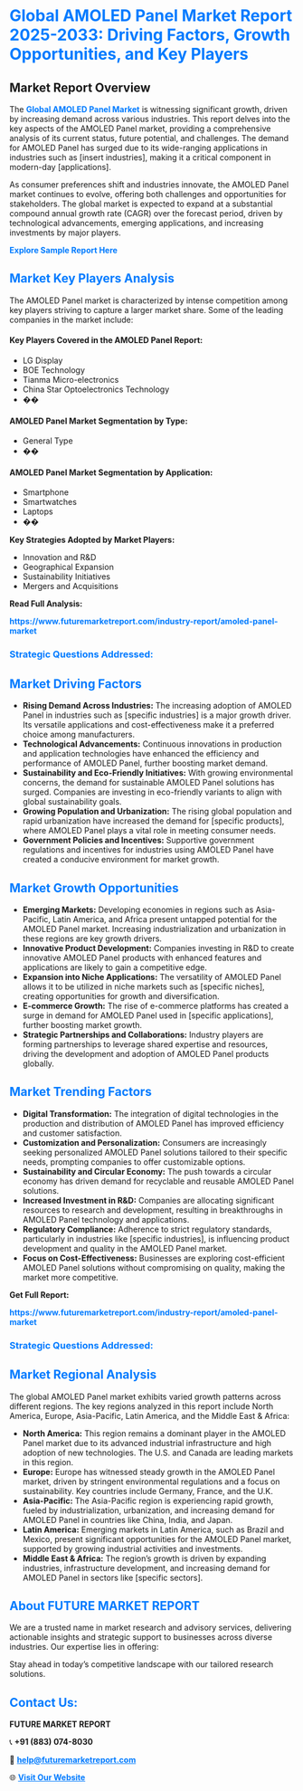 <h1 style="color: #007BFF;">Global AMOLED Panel Market Report 2025-2033: Driving Factors, Growth Opportunities, and Key Players</h1>

<section id="overview">
<h2>Market Report Overview</h2>
<p>The <a href="https://www.futuremarketreport.com/industry-report/amoled-panel-market" style="color: #007BFF; text-decoration: none;"><strong>Global AMOLED Panel Market</strong></a> is witnessing significant growth, driven by increasing demand across various industries. This report delves into the key aspects of the AMOLED Panel market, providing a comprehensive analysis of its current status, future potential, and challenges. The demand for AMOLED Panel has surged due to its wide-ranging applications in industries such as [insert industries], making it a critical component in modern-day [applications].</p>
<p>As consumer preferences shift and industries innovate, the AMOLED Panel market continues to evolve, offering both challenges and opportunities for stakeholders. The global market is expected to expand at a substantial compound annual growth rate (CAGR) over the forecast period, driven by technological advancements, emerging applications, and increasing investments by major players.</p>
</section>

<section id="overview">
<p><a href="https://www.futuremarketreport.com/request-sample/reportId=117051" style="color: #007BFF; text-decoration: none;"><strong>Explore Sample Report Here</strong></a></p>
</section>

<section id="key-players">
<h2 style="color: #007BFF;">Market Key Players Analysis</h2>
<p>The AMOLED Panel market is characterized by intense competition among key players striving to capture a larger market share. Some of the leading companies in the market include:</p>
<h4>Key Players Covered in the AMOLED Panel Report:</h4>
<ul><li>LG Display</li><li>BOE Technology</li><li>Tianma Micro-electronics</li><li>China Star Optoelectronics Technology</li><li>��</li></ul>
<h4>AMOLED Panel Market Segmentation by Type:</h4>
<ul><li>General Type</li><li>��</li></ul>

<h4>AMOLED Panel Market Segmentation by Application:</h4>
<ul><li>Smartphone</li><li>Smartwatches</li><li>Laptops</li><li>��</li></ul>
<p><strong>Key Strategies Adopted by Market Players:</strong></p>
<ul>
<li>Innovation and R&D</li>
<li>Geographical Expansion</li>
<li>Sustainability Initiatives</li>
<li>Mergers and Acquisitions</li>
</ul>
</section>

<section>
<p><strong>Read Full Analysis: </strong></p><a href="https://www.futuremarketreport.com/industry-report/amoled-panel-market" style="color: #007BFF; text-decoration: none;"><strong>https://www.futuremarketreport.com/industry-report/amoled-panel-market</strong></a>
<h3 style="color: #007BFF;">Strategic Questions Addressed:</h3>
</section>

<section id="driving-factors">
<h2 style="color: #007BFF;">Market Driving Factors</h2>
<ul>
<li><strong>Rising Demand Across Industries:</strong> The increasing adoption of AMOLED Panel in industries such as [specific industries] is a major growth driver. Its versatile applications and cost-effectiveness make it a preferred choice among manufacturers.</li>
<li><strong>Technological Advancements:</strong> Continuous innovations in production and application technologies have enhanced the efficiency and performance of AMOLED Panel, further boosting market demand.</li>
<li><strong>Sustainability and Eco-Friendly Initiatives:</strong> With growing environmental concerns, the demand for sustainable AMOLED Panel solutions has surged. Companies are investing in eco-friendly variants to align with global sustainability goals.</li>
<li><strong>Growing Population and Urbanization:</strong> The rising global population and rapid urbanization have increased the demand for [specific products], where AMOLED Panel plays a vital role in meeting consumer needs.</li>
<li><strong>Government Policies and Incentives:</strong> Supportive government regulations and incentives for industries using AMOLED Panel have created a conducive environment for market growth.</li>
</ul>
</section>

<section id="growth-opportunities">
<h2 style="color: #007BFF;">Market Growth Opportunities</h2>
<ul>
<li><strong>Emerging Markets:</strong> Developing economies in regions such as Asia-Pacific, Latin America, and Africa present untapped potential for the AMOLED Panel market. Increasing industrialization and urbanization in these regions are key growth drivers.</li>
<li><strong>Innovative Product Development:</strong> Companies investing in R&D to create innovative AMOLED Panel products with enhanced features and applications are likely to gain a competitive edge.</li>
<li><strong>Expansion into Niche Applications:</strong> The versatility of AMOLED Panel allows it to be utilized in niche markets such as [specific niches], creating opportunities for growth and diversification.</li>
<li><strong>E-commerce Growth:</strong> The rise of e-commerce platforms has created a surge in demand for AMOLED Panel used in [specific applications], further boosting market growth.</li>
<li><strong>Strategic Partnerships and Collaborations:</strong> Industry players are forming partnerships to leverage shared expertise and resources, driving the development and adoption of AMOLED Panel products globally.</li>
</ul>
</section>

<section id="trending-factors">
<h2 style="color: #007BFF;">Market Trending Factors</h2>
<ul>
<li><strong>Digital Transformation:</strong> The integration of digital technologies in the production and distribution of AMOLED Panel has improved efficiency and customer satisfaction.</li>
<li><strong>Customization and Personalization:</strong> Consumers are increasingly seeking personalized AMOLED Panel solutions tailored to their specific needs, prompting companies to offer customizable options.</li>
<li><strong>Sustainability and Circular Economy:</strong> The push towards a circular economy has driven demand for recyclable and reusable AMOLED Panel solutions.</li>
<li><strong>Increased Investment in R&D:</strong> Companies are allocating significant resources to research and development, resulting in breakthroughs in AMOLED Panel technology and applications.</li>
<li><strong>Regulatory Compliance:</strong> Adherence to strict regulatory standards, particularly in industries like [specific industries], is influencing product development and quality in the AMOLED Panel market.</li>
<li><strong>Focus on Cost-Effectiveness:</strong> Businesses are exploring cost-efficient AMOLED Panel solutions without compromising on quality, making the market more competitive.</li>
</ul>
</section>

<section>
<p><strong>Get Full Report: </strong></p><a href="https://www.futuremarketreport.com/industry-report/amoled-panel-market" style="color: #007BFF; text-decoration: none;"><strong>https://www.futuremarketreport.com/industry-report/amoled-panel-market</strong></a>
<h3 style="color: #007BFF;">Strategic Questions Addressed:</h3>
</section>


<section id="regional-analysis">
<h2 style="color: #007BFF;">Market Regional Analysis</h2>
<p>The global AMOLED Panel market exhibits varied growth patterns across different regions. The key regions analyzed in this report include North America, Europe, Asia-Pacific, Latin America, and the Middle East & Africa:</p>
<ul>
<li><strong>North America:</strong> This region remains a dominant player in the AMOLED Panel market due to its advanced industrial infrastructure and high adoption of new technologies. The U.S. and Canada are leading markets in this region.</li>
<li><strong>Europe:</strong> Europe has witnessed steady growth in the AMOLED Panel market, driven by stringent environmental regulations and a focus on sustainability. Key countries include Germany, France, and the U.K.</li>
<li><strong>Asia-Pacific:</strong> The Asia-Pacific region is experiencing rapid growth, fueled by industrialization, urbanization, and increasing demand for AMOLED Panel in countries like China, India, and Japan.</li>
<li><strong>Latin America:</strong> Emerging markets in Latin America, such as Brazil and Mexico, present significant opportunities for the AMOLED Panel market, supported by growing industrial activities and investments.</li>
<li><strong>Middle East & Africa:</strong> The region’s growth is driven by expanding industries, infrastructure development, and increasing demand for AMOLED Panel in sectors like [specific sectors].</li>
</ul>
</section>

<footer>
<h2 style="color: #007BFF;">About FUTURE MARKET REPORT</h2>
<p>We are a trusted name in market research and advisory services, delivering actionable insights and strategic support to businesses across diverse industries. Our expertise lies in offering:</p>

<p>Stay ahead in today’s competitive landscape with our tailored research solutions.</p>

<h2 style="color: #007BFF;">Contact Us:</h2>
<p><strong>FUTURE MARKET REPORT</strong></p>
<p>📞 <strong>+91 (883) 074-8030</strong></p>
<p>📧 <strong><a href="mailto:help@futuremarketreport.com" style="color: #007BFF;">help@futuremarketreport.com</a></strong></p>
<p>🌐 <strong><a href="https://www.futuremarketreport.com/" style="color: #007BFF;">Visit Our Website</a></strong></p>
</footer>